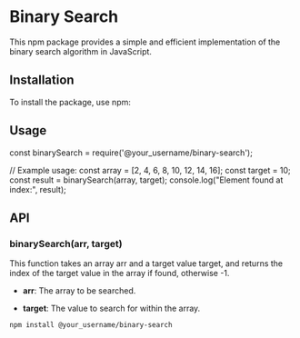 # Binary Search

This npm package provides a simple and efficient implementation of the binary search algorithm in JavaScript.

## Installation

To install the package, use npm:

## Usage

const binarySearch = require('@your_username/binary-search');

// Example usage:
const array = [2, 4, 6, 8, 10, 12, 14, 16];
const target = 10;
const result = binarySearch(array, target);
console.log("Element found at index:", result);

## API

### binarySearch(arr, target)

This function takes an array arr and a target value target, and returns the index of the target value in the array if found, otherwise -1.

- **arr**: The array to be searched.
* **target**: The value to search for within the array.

```bash
npm install @your_username/binary-search

